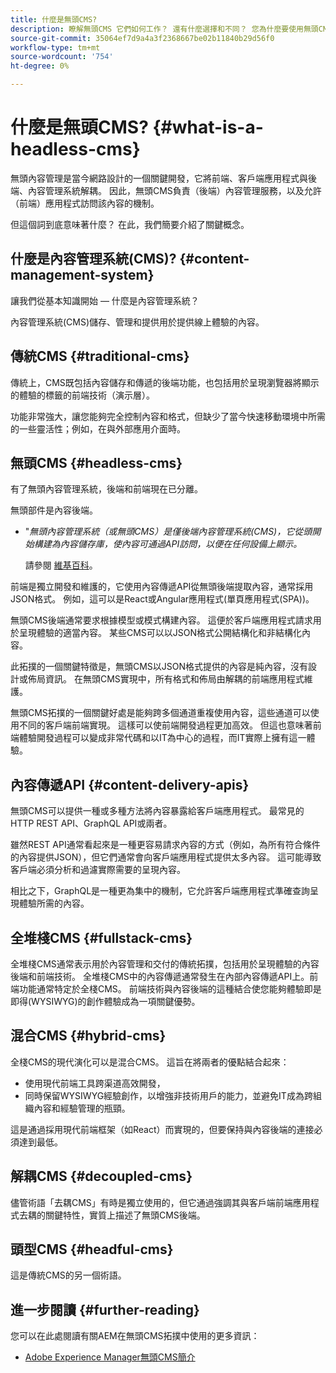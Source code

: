 ```yaml
---
title: 什麼是無頭CMS?
description: 瞭解無頭CMS 它們如何工作？ 還有什麼選擇和不同？ 您為什麼要使用無頭CMS?
source-git-commit: 35064ef7d9a4a3f2368667be02b11840b29d56f0
workflow-type: tm+mt
source-wordcount: '754'
ht-degree: 0%

---
```



# 什麼是無頭CMS? {#what-is-a-headless-cms}

無頭內容管理是當今網路設計的一個關鍵開發，它將前端、客戶端應用程式與後端、內容管理系統解耦。 因此，無頭CMS負責（後端）內容管理服務，以及允許（前端）應用程式訪問該內容的機制。

但這個詞到底意味著什麼？ 在此，我們簡要介紹了關鍵概念。

## 什麼是內容管理系統(CMS)? {#content-management-system}

讓我們從基本知識開始 — 什麼是內容管理系統？

內容管理系統(CMS)儲存、管理和提供用於提供線上體驗的內容。

## 傳統CMS {#traditional-cms}

傳統上，CMS既包括內容儲存和傳遞的後端功能，也包括用於呈現瀏覽器將顯示的體驗的標籤的前端技術（演示層）。

功能非常強大，讓您能夠完全控制內容和格式，但缺少了當今快速移動環境中所需的一些靈活性；例如，在與外部應用介面時。

## 無頭CMS {#headless-cms}

有了無頭內容管理系統，後端和前端現在已分離。

無頭部件是內容後端。

* &quot;*無頭內容管理系統（或無頭CMS）是僅後端內容管理系統(CMS)，它從頭開始構建為內容儲存庫，使內容可通過API訪問，以便在任何設備上顯示。*

   請參閱 [維基百科](https://en.wikipedia.org/wiki/Headless_content_management_system)。

前端是獨立開發和維護的，它使用內容傳遞API從無頭後端提取內容，通常採用JSON格式。 例如，這可以是React或Angular應用程式(單頁應用程式(SPA))。

無頭CMS後端通常要求根據模型或模式構建內容。 這便於客戶端應用程式請求用於呈現體驗的適當內容。 某些CMS可以以JSON格式公開結構化和非結構化內容。

此拓撲的一個關鍵特徵是，無頭CMS以JSON格式提供的內容是純內容，沒有設計或佈局資訊。 在無頭CMS實現中，所有格式和佈局由解耦的前端應用程式維護。

無頭CMS拓撲的一個關鍵好處是能夠跨多個通道重複使用內容，這些通道可以使用不同的客戶端前端實現。 這樣可以使前端開發過程更加高效。 但這也意味著前端體驗開發過程可以變成非常代碼和以IT為中心的過程，而IT實際上擁有這一體驗。

## 內容傳遞API {#content-delivery-apis}

無頭CMS可以提供一種或多種方法將內容暴露給客戶端應用程式。 最常見的HTTP REST API、GraphQL API或兩者。

雖然REST API通常看起來是一種更容易請求內容的方式（例如，為所有符合條件的內容提供JSON），但它們通常會向客戶端應用程式提供太多內容。 這可能導致客戶端必須分析和過濾實際需要的呈現內容。

相比之下，GraphQL是一種更為集中的機制，它允許客戶端應用程式準確查詢呈現體驗所需的內容。

## 全堆棧CMS {#fullstack-cms}

全堆棧CMS通常表示用於內容管理和交付的傳統拓撲，包括用於呈現體驗的內容後端和前端技術。 全堆棧CMS中的內容傳遞通常發生在內部內容傳遞API上。前端功能通常特定於全棧CMS。 前端技術與內容後端的這種結合使您能夠體驗即是即得(WYSIWYG)的創作體驗成為一項關鍵優勢。

## 混合CMS {#hybrid-cms}

全棧CMS的現代演化可以是混合CMS。 這旨在將兩者的優點結合起來：

* 使用現代前端工具跨渠道高效開發，
* 同時保留WYSIWYG經驗創作，以增強非技術用戶的能力，並避免IT成為跨組織內容和經驗管理的瓶頸。

這是通過採用現代前端框架（如React）而實現的，但要保持與內容後端的連接必須達到最低。

## 解耦CMS {#decoupled-cms}

儘管術語「去耦CMS」有時是獨立使用的，但它通過強調其與客戶端前端應用程式去耦的關鍵特性，實質上描述了無頭CMS後端。

## 頭型CMS {#headful-cms}

這是傳統CMS的另一個術語。

## 進一步閱讀 {#further-reading}

您可以在此處閱讀有關AEM在無頭CMS拓撲中使用的更多資訊：

* [Adobe Experience Manager無頭CMS簡介](/help/headless/introduction.md)
